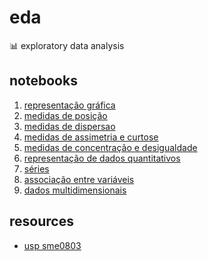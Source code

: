 # eda
📊 exploratory data analysis

## notebooks
1) [representação gráfica](https://github.com/joaopaulq/eda/blob/main/notebooks/1_representacao_grafica.ipynb)
2) [medidas de posição](https://github.com/joaopaulq/eda/blob/main/notebooks/2_medidas_de_posicao.ipynb)
3) [medidas de dispersao](https://github.com/joaopaulq/eda/blob/main/notebooks/3_medidas_de_dispersao.ipynb)
4) [medidas de assimetria e curtose](https://github.com/joaopaulq/eda/blob/main/notebooks/4_medidas_de_assimetria_curtose.ipynb)
5) [medidas de concentração e desigualdade](https://github.com/joaopaulq/eda/blob/main/notebooks/5_medidas_de_concentracao_desigualdade.ipynb)
6) [representação de dados quantitativos](https://github.com/joaopaulq/eda/blob/main/notebooks/6_representacao_dados_quantitativos.ipynb)
7) [séries](https://github.com/joaopaulq/eda/blob/main/notebooks/7_series.ipynb)
8) [associação entre variáveis](https://github.com/joaopaulq/eda/blob/main/notebooks/8_associacao_variavies.ipynb)
9) [dados multidimensionais](https://github.com/joaopaulq/eda/blob/main/notebooks/9_dados_multidimensionais.ipynb)

## resources
- [usp sme0803](https://edisciplinas.usp.br/course/view.php?id=86206)

